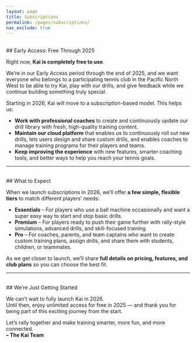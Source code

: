 ```yaml
---
layout: page
title: Subscriptions
permalink: /pages/subscriptions/
nav_exclude: true
---
```


<br>
## Early Access: Free Through 2025

Right now, **Kai is completely free to use**.  

We’re in our Early Access period through the end of 2025, and we want everyone who belongs to a participating tennis club in the Pacific North West to be able to try Kai, play with our drills, and give feedback while we continue building something truly special.

Starting in 2026, Kai will move to a subscription-based model. This helps us:

- **Work with professional coaches** to create and continuously update our drill library with fresh, high-quality training content.  
- **Maintain our cloud platform** that enables us to continuously roll out new drills, lets users design and share custom drills, and enables coaches to manage training programs for their players and teams.  
- **Keep improving the experience** with new features, smarter coaching tools, and better ways to help you reach your tennis goals.

---
<br>
## What to Expect

When we launch subscriptions in 2026, we’ll offer **a few simple, flexible tiers** to match different players’ needs:

- **Essentials** – For players who use a ball machine occasionally and want a super easy way to start and stop basic drills.  
- **Premium** – For players ready to push their game further with rally-style simulations, advanced drills, and skill-focused training.  
- **Pro** – For coaches, parents, and team captains who want to create custom training plans, assign drills, and share them with students, children, or teammates.

As we get closer to launch, we’ll share **full details on pricing, features, and club plans** so you can choose the best fit.

---
<br>
## We’re Just Getting Started

We can’t wait to fully launch Kai in 2026.  
Until then, enjoy unlimited access for free in 2025 — and thank you for being part of this exciting journey from the start.

Let’s rally together and make training smarter, more fun, and more connected.  
**– The Kai Team**

